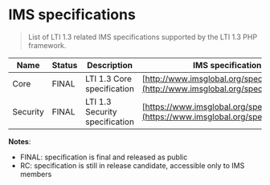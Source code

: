 # IMS specifications

> List of LTI 1.3 related IMS specifications supported by the LTI 1.3 PHP framework.

| Name           | Status      | Description                     | IMS specification link                                                                         |
|----------------|-------------|---------------------------------|------------------------------------------------------------------------------------------------|
| Core           | FINAL       | LTI 1.3 Core specification      | [http://www.imsglobal.org/spec/lti/v1p3/](http://www.imsglobal.org/spec/lti/v1p3/)             |
| Security       | FINAL       | LTI 1.3 Security specification  | [https://www.imsglobal.org/spec/security/v1p0/](https://www.imsglobal.org/spec/security/v1p0/) |


**Notes**:
- FINAL: specification is final and released as public
- RC: specification is still in release candidate, accessible only to IMS members